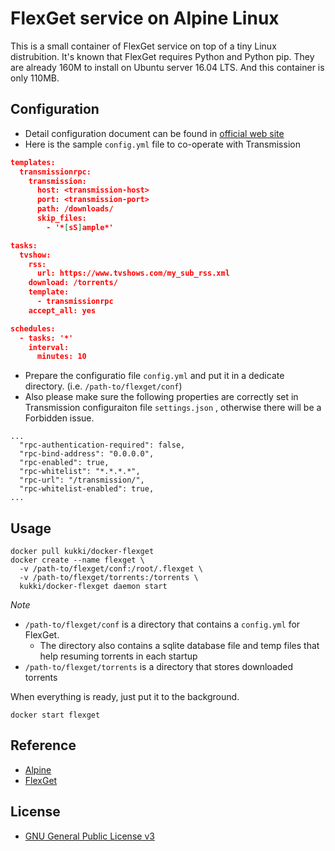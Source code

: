 # FlexGet service on Alpine Linux

This is a small container of FlexGet service on top of a tiny Linux distrubition. It's known that FlexGet requires Python and Python pip. They are already 160M to install on Ubuntu server 16.04 LTS. And this container is only 110MB.

## Configuration

* Detail configuration document can be found in [official web site](http://flexget.com/Configuration)
* Here is the sample `config.yml` file to co-operate with Transmission

```json
templates:
  transmissionrpc:
    transmission:
      host: <transmission-host>
      port: <transmission-port>
      path: /downloads/
      skip_files:
        - '*[sS]ample*'

tasks:
  tvshow:
    rss:
      url: https://www.tvshows.com/my_sub_rss.xml
    download: /torrents/
    template:
      - transmissionrpc
    accept_all: yes

schedules:
  - tasks: '*'
    interval:
      minutes: 10
```

* Prepare the configuratio file `config.yml` and put it in a dedicate directory. (i.e. `/path-to/flexget/conf`)
* Also please make sure the following properties are correctly set in Transmission configuraiton file `settings.json` , otherwise there will be a Forbidden issue.

```
...
  "rpc-authentication-required": false,
  "rpc-bind-address": "0.0.0.0",
  "rpc-enabled": true,
  "rpc-whitelist": "*.*.*.*",
  "rpc-url": "/transmission/",
  "rpc-whitelist-enabled": true,
...
```

## Usage

```
docker pull kukki/docker-flexget
docker create --name flexget \
  -v /path-to/flexget/conf:/root/.flexget \
  -v /path-to/flexget/torrents:/torrents \
  kukki/docker-flexget daemon start
```

_Note_
* `/path-to/flexget/conf` is a directory that contains a `config.yml` for FlexGet.
  * The directory also contains a sqlite database file and temp files that help resuming torrents in each startup
* `/path-to/flexget/torrents` is a directory that stores downloaded torrents

When everything is ready, just put it to the background.

```
docker start flexget
```

## Reference
* [Alpine](https://hub.docker.com/_/alpine/)
* [FlexGet](http://flexget.com/)

## License
* [GNU General Public License v3](http://www.gnu.org/licenses/gpl-3.0.en.html)
